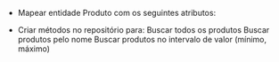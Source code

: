 - Mapear entidade Produto com os seguintes atributos:

- Criar métodos no repositório para:
Buscar todos os produtos
Buscar produtos pelo nome
Buscar produtos no intervalo de valor (mínimo, máximo)
